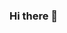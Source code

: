 ### Hi there 👋

<!--
**tugbacanbaz/tugbacanbaz** is a ✨ _special_ ✨ repository because its `README.md` (this file) appears on your GitHub profile.


### <i>About</i> 
- 🔭 I’m currently working on JavaScript and React.js Projects.
- 📫 How to reach me: tugbacanbaz.pi@gmail.com 
- 😄 Pronouns: she/her 
- :art: My hobbies are long walks on the beach, painting with acrylic and almost all kinds of sports.

---------------------------------------------------------------------------------------------------------------------------------------------------------------------------------

### <i>Languages and Tools ⚙</i> 
<code><img width="30px" height="30" src="https://cdn-icons-png.flaticon.com/512/1216/1216733.png" title="HTML5"></code> <code><img width="30px" height="30" src="https://icon-library.com/images/css3-icon/css3-icon-28.jpg" title="CSS3"></code> <code><img width="30px" height="30" src="https://raw.githubusercontent.com/github/explore/80688e429a7d4ef2fca1e82350fe8e3517d3494d/topics/javascript/javascript.png" title="javascript"></code> <code><img width="30px" height="30" src="https://raw.githubusercontent.com/github/explore/80688e429a7d4ef2fca1e82350fe8e3517d3494d/topics/react/react.png" title="react"></code> <code><img width="30px" height="30" src="https://raw.githubusercontent.com/jmnote/z-icons/master/svg/bootstrap.svg" title="bootstrap"></code> <code><img width="30px" height="30" src="https://upload.wikimedia.org/wikipedia/commons/thumb/3/3f/Git_icon.svg/1024px-Git_icon.svg.png" title="git"></code>
--------------------------------------------------------------------------------------------------------------------------------------------------------------------------------- 
